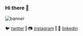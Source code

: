 ### Hi there 👋

![banner](https://www.google.com/url?sa=i&url=https%3A%2F%2Fwww.pinterest.com%2Fpin%2F540009811562412582%2F&psig=AOvVaw2m0Nbiu-DoOEqwEwynhlxW&ust=1596792553205000&source=images&cd=vfe&ved=0CAIQjRxqFwoTCIDd9_mhhusCFQAAAAAdAAAAABAe)




🐦 [twitter][twitter] **|** 
📷 [instagram][instagram] **|** 
👔 [linkedin][linkedin]

[twitter]: https://twitter.com/home
[youtube]: https://youtube.com
[instagram]: https://www.instagram.com/mauri_c_o/
[linkedin]: https://www.linkedin.com/in/jos%C3%A9-mauricio-sotela-prendergast-524762188/

